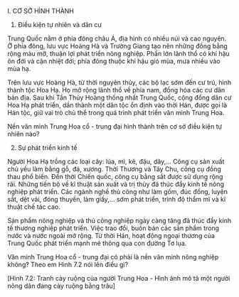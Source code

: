 I. CƠ SỞ HÌNH THÀNH

1. Điều kiện tự nhiên và dân cư

Trung Quốc nằm ở phía đông châu Á, địa hình có nhiều núi và cao nguyên. Ở phía đông, lưu vực Hoàng Hà và Trường Giang tạo nên những đồng bằng rộng màu mỡ, thuận lợi phát triển nông nghiệp. Phần lớn lãnh thổ có khí hậu ôn đới và cận nhiệt đới; phía đông thuộc khí hậu gió mùa, mưa nhiều vào mùa hạ.

Trên lưu vực Hoàng Hà, từ thời nguyên thủy, các bộ lạc sớm đến cư trú, hình thành tộc Hoa Hạ. Họ mở rộng lãnh thổ về phía nam, đồng hóa các cư dân bản địa. Sau khi Tần Thủy Hoàng thống nhất Trung Quốc, cộng đồng dân cư Hoa Hạ phát triển, dần thành một dân tộc ổn định vào thời Hán, được gọi là Hán tộc, giữ vai trò chủ thể trong quá trình phát triển văn minh Trung Hoa.

Nền văn minh Trung Hoa cổ - trung đại hình thành trên cơ sở điều kiện tự nhiên nào?

2. Sự phát triển kinh tế

Người Hoa Hạ trồng các loại cây: lúa, mì, kê, đậu, dây,... Công cụ sản xuất chủ yếu làm bằng gỗ, đá, xương. Thời Thương và Tây Chu, công cụ đồng thau phổ biến. Đến thời Chiến quốc, công cụ bằng sắt được sử dụng rộng rãi. Những tiến bộ về kĩ thuật sản xuất và trị thủy đã thúc đẩy kinh tế nông nghiệp phát triển. Các ngành nghề thủ công như làm gốm, đúc đồng, luyện sắt, dệt vải, đóng thuyền, làm giấy,... sớm phát triển, trình độ thẩm mĩ và kĩ thuật chế tác cao.

Sản phẩm nông nghiệp và thủ công nghiệp ngày càng tăng đã thúc đẩy kinh tế thương nghiệp phát triển. Việc trao đổi, buôn bán các sản phẩm trong nước và nước ngoài mở rộng. Từ thời Hán, hoạt động ngoại thương của Trung Quốc phát triển mạnh mẽ thông qua con đường Tơ lụa.

Văn minh Trung Hoa cổ - trung đại có phải là nền văn minh nông nghiệp không? Theo em Hình 7.2 nói lên điều gì?

[Hình 7.2: Tranh cày ruộng của người Trung Hoa - Hình ảnh mô tả một người nông dân đang cày ruộng bằng trâu]